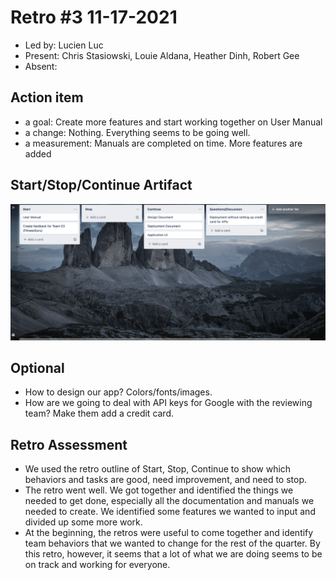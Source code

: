 # Retro #3 11-17-2021

* Led by: Lucien Luc
* Present: Chris Stasiowski, Louie Aldana, Heather Dinh, Robert Gee
* Absent: 

## Action item

* a goal: Create more features and start working together on User Manual
* a change: Nothing. Everything seems to be going well.
* a measurement: Manuals are completed on time. More features are added

## Start/Stop/Continue Artifact

![Alt text](/images/RETRO_03.png?raw=true)

## Optional
* How to design our app? Colors/fonts/images.
* How are we going to deal with API keys for Google with the reviewing team? Make them add a credit card.

## Retro Assessment

* We used the retro outline of Start, Stop, Continue to show which behaviors and tasks are good, need improvement, and need to stop.
* The retro went well. We got together and identified the things we needed to get done, especially all the documentation and manuals we needed to create. We identified some features we wanted to input and divided up some more work.
* At the beginning, the retros were useful to come together and identify team behaviors that we wanted to change for the rest of the quarter. By this retro, however, it seems that a lot of what we are doing seems to be on track and working for everyone.